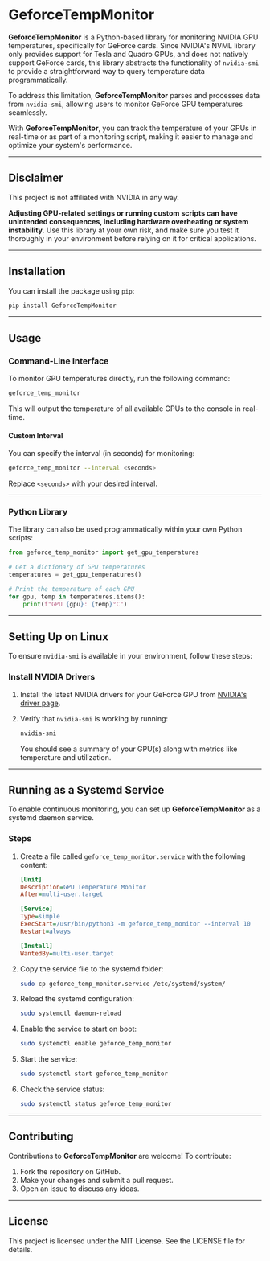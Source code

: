 
# GeforceTempMonitor

**GeforceTempMonitor** is a Python-based library for monitoring NVIDIA GPU temperatures, specifically for GeForce cards. Since NVIDIA's NVML library only provides support for Tesla and Quadro GPUs, and does not natively support GeForce cards, this library abstracts the functionality of `nvidia-smi` to provide a straightforward way to query temperature data programmatically.

To address this limitation, **GeforceTempMonitor** parses and processes data from `nvidia-smi`, allowing users to monitor GeForce GPU temperatures seamlessly.

With **GeforceTempMonitor**, you can track the temperature of your GPUs in real-time or as part of a monitoring script, making it easier to manage and optimize your system's performance.

---

## **Disclaimer**

This project is not affiliated with NVIDIA in any way.

**Adjusting GPU-related settings or running custom scripts can have unintended consequences, including hardware overheating or system instability.** Use this library at your own risk, and make sure you test it thoroughly in your environment before relying on it for critical applications.

---

## **Installation**

You can install the package using `pip`:

```bash
pip install GeforceTempMonitor
```

---

## **Usage**

### **Command-Line Interface**
To monitor GPU temperatures directly, run the following command:

```bash
geforce_temp_monitor
```

This will output the temperature of all available GPUs to the console in real-time.

#### **Custom Interval**
You can specify the interval (in seconds) for monitoring:

```bash
geforce_temp_monitor --interval <seconds>
```

Replace `<seconds>` with your desired interval.

---

### **Python Library**
The library can also be used programmatically within your own Python scripts:

```python
from geforce_temp_monitor import get_gpu_temperatures

# Get a dictionary of GPU temperatures
temperatures = get_gpu_temperatures()

# Print the temperature of each GPU
for gpu, temp in temperatures.items():
    print(f"GPU {gpu}: {temp}°C")
```

---

## **Setting Up on Linux**

To ensure `nvidia-smi` is available in your environment, follow these steps:

### **Install NVIDIA Drivers**
1. Install the latest NVIDIA drivers for your GeForce GPU from [NVIDIA's driver page](https://www.nvidia.com/Download/index.aspx).
2. Verify that `nvidia-smi` is working by running:

   ```bash
   nvidia-smi
   ```

   You should see a summary of your GPU(s) along with metrics like temperature and utilization.

---

## **Running as a Systemd Service**

To enable continuous monitoring, you can set up **GeforceTempMonitor** as a systemd daemon service.

### **Steps**
1. Create a file called `geforce_temp_monitor.service` with the following content:

   ```ini
   [Unit]
   Description=GPU Temperature Monitor
   After=multi-user.target

   [Service]
   Type=simple
   ExecStart=/usr/bin/python3 -m geforce_temp_monitor --interval 10
   Restart=always

   [Install]
   WantedBy=multi-user.target
   ```

2. Copy the service file to the systemd folder:

   ```bash
   sudo cp geforce_temp_monitor.service /etc/systemd/system/
   ```

3. Reload the systemd configuration:

   ```bash
   sudo systemctl daemon-reload
   ```

4. Enable the service to start on boot:

   ```bash
   sudo systemctl enable geforce_temp_monitor
   ```

5. Start the service:

   ```bash
   sudo systemctl start geforce_temp_monitor
   ```

6. Check the service status:

   ```bash
   sudo systemctl status geforce_temp_monitor
   ```

---

## **Contributing**

Contributions to **GeforceTempMonitor** are welcome! To contribute:

1. Fork the repository on GitHub.
2. Make your changes and submit a pull request.
3. Open an issue to discuss any ideas.

---

## **License**

This project is licensed under the MIT License. See the LICENSE file for details.

